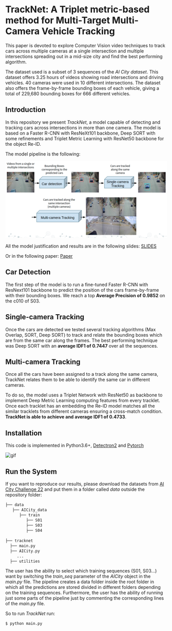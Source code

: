 # TrackNet: A Triplet metric-based method for Multi-Target Multi-Camera Vehicle Tracking

This paper is devoted to explore Computer Vision video techniques to track cars across multiple cameras at a single intersection and multiple intersections spreading out in a mid-size city and find the best performing algorithm.

The dataset used is a subset of 3 sequences of the *AI City dataset*. This dataset offers 3.25 hours of videos showing road intersections and driving vehicles. 40 cameras were used in 10 different intersections. The dataset also offers the frame-by-frame bounding boxes of each vehicle, giving a total of 229,680 bounding boxes for 666 different vehicles.


## Introduction

In this repository we present *TrackNet*, a model capable of detecting and tracking cars across intersections in more than one camera. The model is based on a Faster R-CNN with ResNeXt101 backbone, Deep SORT with some refinements and Triplet Metric Learning with ResNet50 backbone for the object Re-ID.

The model pipeline is the following:

![example](data/fasterrcnn/S03-S04/figures/example.png)

All the model justification and results are in the following slides: [SLIDES](https://docs.google.com/presentation/d/1hbSbUkJ5XG_9_Yyj9-YAxtO10loXa0TE8gJzPEHQc4k/edit?usp=sharing)

Or in the following paper: [Paper]()

## Car Detection

The first step of the model is to run a fine-tuned Faster R-CNN with ResNext101 backbone to predict the position of the cars frame-by-frame with their bounding boxes. We reach a top **Average Precision of 0.9852** on the c010 of S03.

## Single-camera Tracking

Once the cars are detected we tested several tracking algorithms (Max Overlap, SORT, Deep SORT) to track and relate the bounding boxes which are from the same car along the frames. The best performing technique was Deep SORT with an **average IDF1 of 0.7447** over all the sequences.

## Multi-camera Tracking

Once all the cars have been assigned to a track along the same camera, TrackNet relates them to be able to identify the same car in different cameras.

To do so, the model uses a Triplet Network with ResNet50 as backbone to implement Deep Metric Learning computing features from every tracklet. Once each tracklet has an embedding the Re-ID model matches all the similar tracklets from different cameras ensuring a cross-match condition. **TrackNet is able to achieve and average IDF1 of 0.4733**.

## Installation

This code is implemented in Python3.6+, [Detectron2](https://github.com/facebookresearch/detectron2) and [Pytorch](https://pytorch.org/)

![gif](data/fasterrcnn/S01-S04/figures/model_example.gif)

## Run the System

If you want to reproduce our results, please download the datasets from [AI City Challenge 22](https://www.aicitychallenge.org/2022-data-and-evaluation/) and put them in a folder called *data* outside the repository folder:

```
├── data
   ├── AICity_data
      ├── train
         ├── S01
         ├── S03
         ├── S04
         
├── tracknet
  ├── main.py
  ├── AICity.py
     ...
  ├── utilities
```

The user has the ability to select which training sequences (S01, S03...) want by switching the *train_seq* parameter of the *AICity* object in the *main.py* file. The pipeline creates a data folder inside the root folder in which all the predictions are stored divided in different folders depending on the training sequences. Furthermore, the user has the ability of running just some parts of the pipeline just by commenting the corresponding lines of the *main.py* file.

So to run *TrackNet* run:
```
$ python main.py
```







